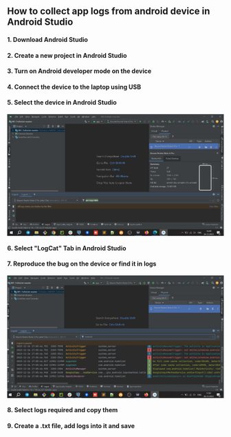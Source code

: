## How to collect app logs from android device in Android Studio

#### 1. Download Android Studio
#### 2. Create a new project in Android Studio
#### 3. Turn on Android developer mode on the device
#### 4. Connect the device to the laptop using USB
#### 5. Select the device in Android Studio
<div style="display:flex;">
<img src="Screen_Android_Studio_Remote_device.jpg">
</div>

#### 6. Select "LogCat" Tab in Android Studio
#### 7. Reproduce the bug on the device or find it in logs 
<div style="display:flex;">
<img src="Screen_Android_Studio_ToDoList_Remote_device_logs.jpg">
</div>

#### 8. Select logs required and copy them 
#### 9. Create a .txt file, add logs into it and save
